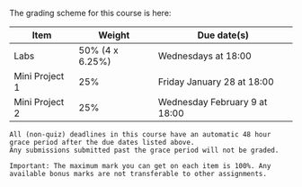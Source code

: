The grading scheme for this course is here:

| Item           | Weight          | Due date(s)                   |
|----------------|-----------------|-------------------------------|
| Labs           | 50% (4 x 6.25%) | Wednesdays at 18:00           |
| Mini Project 1 | 25%             | Friday January 28 at 18:00    |
| Mini Project 2 | 25%             | Wednesday February 9 at 18:00 |

```{attention} 
All (non-quiz) deadlines in this course have an automatic 48 hour grace period after the due dates listed above.
Any submissions submitted past the grace period will not be graded.
```

```{note}
Important: The maximum mark you can get on each item is 100%. Any available bonus marks are not transferable to other assignments.
```